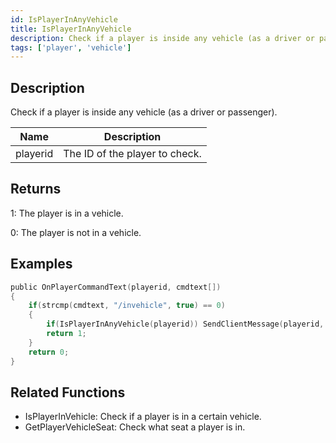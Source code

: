 ```yaml
---
id: IsPlayerInAnyVehicle
title: IsPlayerInAnyVehicle
description: Check if a player is inside any vehicle (as a driver or passenger).
tags: ['player', 'vehicle']
---
```


## Description

Check if a player is inside any vehicle (as a driver or passenger).


| Name | Description |
|------|-------------|
|playerid | The ID of the player to check.|


## Returns

 1: The player is in a vehicle.

 0: The player is not in a vehicle.


## Examples


```c
public OnPlayerCommandText(playerid, cmdtext[])
{
    if(strcmp(cmdtext, "/invehicle", true) == 0)
    {
        if(IsPlayerInAnyVehicle(playerid)) SendClientMessage(playerid, 0x00FF00AA, "You're in a vehicle.");
        return 1;
    }
    return 0;
}
```


## Related Functions


-  IsPlayerInVehicle: Check if a player is in a certain vehicle.
-  GetPlayerVehicleSeat: Check what seat a player is in.